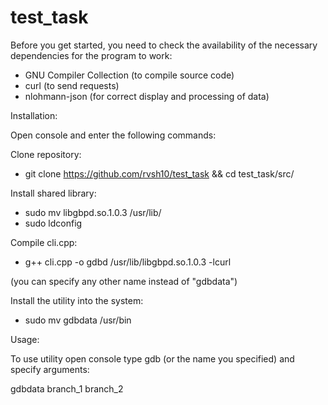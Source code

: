 # test_task


Before you get started, you need to check the availability of the necessary dependencies for the program to work:
  - GNU Compiler Collection (to compile source code)
  - curl (to send requests)
  - nlohmann-json (for correct display and processing of data)

Installation:

Open console and enter the following commands:
  
  Clone repository:
  - git clone https://github.com/rvsh10/test_task && cd test_task/src/

Install shared library:
  - sudo mv libgbpd.so.1.0.3 /usr/lib/
  - sudo ldconfig 

Compile cli.cpp:
  - g++ cli.cpp -o gdbd /usr/lib/libgbpd.so.1.0.3 -lcurl

(you can specify any other name instead of "gdbdata")

Install the utility into the system:
  - sudo mv gdbdata /usr/bin

Usage:

To use utility open console type gdb (or the name you specified) and specify arguments:

gdbdata branch_1 branch_2


